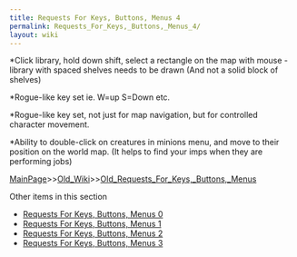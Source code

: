 ```yaml
---
title: Requests For Keys, Buttons, Menus 4
permalink: Requests_For_Keys,_Buttons,_Menus_4/
layout: wiki
---
```

*Click library, hold down shift, select a rectangle on the map with mouse - library with spaced shelves needs to be drawn (And not a solid block of shelves)

*Rogue-like key set ie. W=up S=Down etc.

*Rogue-like key set, not just for map navigation, but for controlled character movement.

*Ability to double-click on creatures in minions menu, and move to their position on the world map. (It helps to find your imps when they are performing jobs)

[MainPage](/keeperrl_wiki/ "wikilink")>>[Old_Wiki](/keeperrl_wiki/Old_Wiki "wikilink")>>[Old_Requests_For_Keys,_Buttons,_Menus](/keeperrl_wiki/Old_Requests_For_Keys,_Buttons,_Menus "wikilink")

Other items in this section
-    [Requests For Keys, Buttons, Menus 0](/keeperrl_wiki/Requests_For_Keys,_Buttons,_Menus_0 "wikilink")
-    [Requests For Keys, Buttons, Menus 1](/keeperrl_wiki/Requests_For_Keys,_Buttons,_Menus_1 "wikilink")
-    [Requests For Keys, Buttons, Menus 2](/keeperrl_wiki/Requests_For_Keys,_Buttons,_Menus_2 "wikilink")
-    [Requests For Keys, Buttons, Menus 3](/keeperrl_wiki/Requests_For_Keys,_Buttons,_Menus_3 "wikilink")
